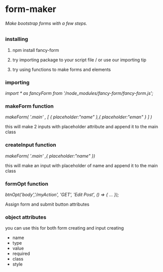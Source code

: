 # form-maker
 ###### Make bootstrap forms with a few steps.


### installing
1. npm install fancy-form

2. try importing package to your script file / or use our importing tip

3. try using functions to make forms and elements


### importing
*import * as fancyForm from '/node_modules/fancy-form/fancy-form.js';*


### makeForm function
*makeForm( '.main' , [ { placeholder:"name" },{ placeholder:"eman" } ] )*

this will make 2 inputs with placeholder attribute and append it to the main class



### createInput function
*makeForm( '.main' ,{ placeholder:"name" })*

this will make an input with placeholder of name and append it to the main class



### formOpt function
*btnOpt('body','/myAction', 'GET', 'Edit Post', () => { ... });*

Assign form and submit button attributes



### object attributes
you can use this for both form creating and input creating
* name
* type
* value
* required
* class
* style

